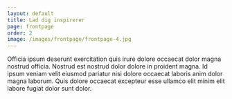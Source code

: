```yaml
---
layout: default
title: Lad dig inspirerer
page: frontpage
order: 2
image: /images/frontpage/frontpage-4.jpg
---
```

Officia ipsum deserunt exercitation quis irure dolore occaecat dolor magna nostrud officia. Nostrud est nostrud dolor dolore in proident magna. Id ipsum veniam velit eiusmod pariatur nisi dolore occaecat laboris anim dolor magna laborum. Quis dolore occaecat excepteur esse ullamco elit minim elit labore fugiat dolor sunt dolor.